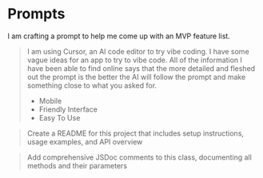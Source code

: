 # Prompts

I am crafting a prompt to help me come up with an MVP feature list.

> I am using Cursor, an AI code editor to try vibe coding. I have some vague ideas for an app to try to vibe code. All of the information I have been able to find online says that the more detailed and fleshed out the prompt is the better the AI will follow the prompt and make something close to what you asked for.
>
> - Mobile
> - Friendly Interface
> - Easy To Use

> Create a README for this project that includes setup instructions, usage examples, and API overview

> Add comprehensive JSDoc comments to this class, documenting all methods and their parameters
